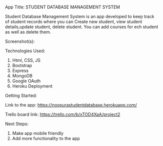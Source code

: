 App Title: STUDENT DATABASE MANAGEMENT SYSTEM

Student Database Management System is an app developed to keep track of student records where you can Create new student, view student details,update student, delete student. You can add courses for ech student as well as delete them.

Screenshot(s):

Technologies Used: 

1. Html, CSS, JS
2. Bootstrap
3. Express
4. MongoDB
5. Google OAuth
6. Heroku Deployment

Getting Started: 


Link to the app: 
https://noopurastudentdatabase.herokuapp.com/

Trello board link:
https://trello.com/b/xTOD4XaA/project2

Next Steps: 
1. Make app mobile friendly
2. Add more functionality to the app